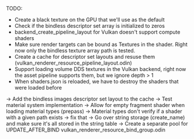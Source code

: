 
TODO:
- Create a black texture on the GPU that we'll use as the default 
- Check if the bindless descriptor set array is initialized to zeros
- backend_create_pipeline_layout for Vulkan doesn't support compute shaders
- Make sure render targets can be bound as Textures in the shader. Right now only the bindless texture array path is tested.
- Create a cache for descriptor set layouts and resuse them (vulkan_renderer_resource_pipeline_layout.odin)
- Support loading volume DDS textures in the Vulkan backend, right now the asset pipeline supports them, but we ignore depth > 1
- When shaders.json is reloaded, we have to destroy the shaders that were loaded before

-> Add the bindless images descriptor set layout to the cache
-> Test material system implementation
-> Allow for empty fragment shader when loading material types (prepass)
-> Material types don't verify if a shader with a given path exists -> fix that
-> Go over string storage (create_name) and make sure it's all stored in the string table
-> Create a separate pool for UPDATE_AFTER_BIND vulkan_renderer_resource_bind_group.odin
